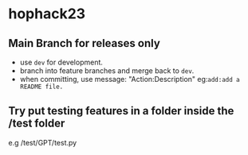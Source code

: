 # hophack23

## Main Branch for releases only
- use `dev` for development.
- branch into feature branches and merge back to `dev`.
- when committing, use message: "Action:Description" eg:`add:add a README file.`

## Try put testing features in a folder inside the /test folder
e.g  /test/GPT/test.py
